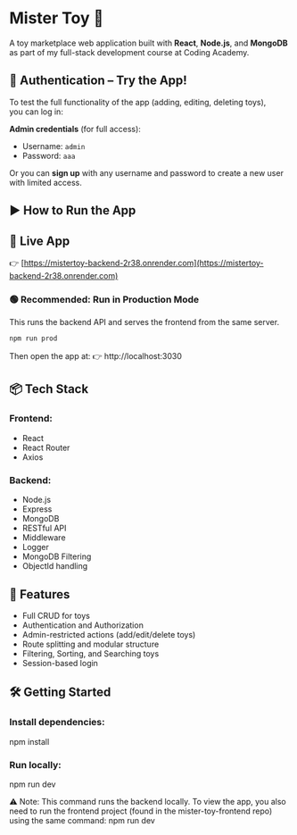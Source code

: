# Mister Toy 🧸

A toy marketplace web application built with **React**, **Node.js**, and **MongoDB**  
as part of my full-stack development course at Coding Academy.

## 🔐 Authentication – Try the App!

To test the full functionality of the app (adding, editing, deleting toys),  
you can log in:

**Admin credentials** (for full access):

- Username: `admin`  
- Password: `aaa`

Or you can **sign up** with any username and password to create a new user with limited access.
## ▶️ How to Run the App

## 🔗 Live App

👉 [https://mistertoy-backend-2r38.onrender.com](https://mistertoy-backend-2r38.onrender.com)


### 🟢 Recommended: Run in Production Mode
This runs the backend API and serves the frontend from the same server.

```bash
npm run prod
```

Then open the app at:
👉 http://localhost:3030

## 📦 Tech Stack

### Frontend:

- React  
- React Router  
- Axios  

### Backend:

- Node.js  
- Express  
- MongoDB  
- RESTful API  
- Middleware  
- Logger  
- MongoDB Filtering  
- ObjectId handling  


## 🚀 Features

- Full CRUD for toys  
- Authentication and Authorization  
- Admin-restricted actions (add/edit/delete toys)  
- Route splitting and modular structure  
- Filtering, Sorting, and Searching toys  
- Session-based login  


## 🛠️ Getting Started

### Install dependencies:
npm install

### Run locally:
npm run dev

⚠️ Note:
This command runs the backend locally.
To view the app, you also need to run the frontend project (found in the mister-toy-frontend repo) using the same command: npm run dev


